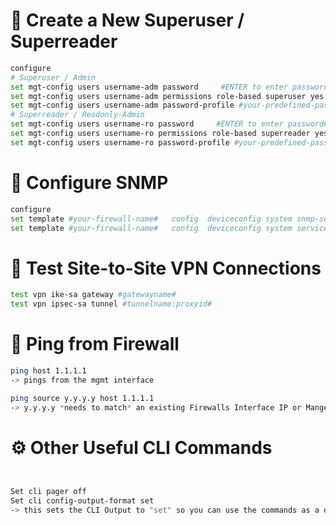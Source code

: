 # 🔐 Create a New Superuser / Superreader

```bash
configure
# Superuser / Admin
set mgt-config users username-adm password     #ENTER to enter password#
set mgt-config users username-adm permissions role-based superuser yes
set mgt-config users username-adm password-profile #your-predefined-passwordprofile#
# Superreader / Readonly-Admin
set mgt-config users username-ro password     #ENTER to enter password# 
set mgt-config users username-ro permissions role-based superreader yes
set mgt-config users username-ro password-profile #your-predefined-passwordprofile#
```

# 📡 Configure SNMP
```bash
configure
set template #your-firewall-name# 	config  deviceconfig system snmp-setting access-setting version v2c snmp-community-string changeme
set template #your-firewall-name#   config  deviceconfig system service disable-snmp no
```


# 🔁 Test Site-to-Site VPN Connections
```bash
test vpn ike-sa gateway #gatewayname#
test vpn ipsec-sa tunnel #tunnelname:proxyid#

```

# 📶 Ping from Firewall
```bash
ping host 1.1.1.1 
-> pings from the mgmt interface

ping source y.y.y.y host 1.1.1.1
-> y.y.y.y *needs to match* an existing Firewalls Interface IP or Mangement Interface IP
```

# ⚙️ Other Useful CLI Commands
```bash


Set cli pager off
Set cli config-output-format set 
-> this sets the CLI Output to "set" so you can use the commands as a documentation for example
```
